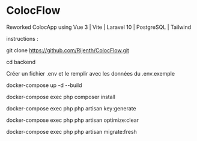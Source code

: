 # ColocFlow
Reworked ColocApp using Vue 3 | Vite | Laravel 10 | PostgreSQL | Tailwind

instructions :

git clone https://github.com/Rijenth/ColocFlow.git

cd backend

Créer un fichier .env et le remplir avec les données du .env.exemple

docker-compose up -d --build

docker-compose exec php composer install

docker-compose exec php php artisan key:generate

docker-compose exec php php artisan optimize:clear

docker-compose exec php php artisan migrate:fresh

